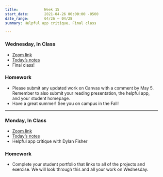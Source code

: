 ```yaml
---
title:            Week 15
start_date:       2021-04-26 00:00:00 -0500
date_range:       04/26 – 04/28
summary: Helpful app critique, Final class

---
```


### Wednesday, In Class
- [Zoom link](https://zoom.us/j/7047994536?pwd=RThBZ0oyWHd5M2RZcmFNQUVwUFJHUT09)
- [Today&rsquo;s notes](https://paper.dropbox.com/doc/Final-Class--BJvhmdzkfFhC5KEg_cci~xRiAQ-uU6Y4wdCciiTVwx00lzXH)
- Final class!

### Homework
- Please submit any updated work on Canvas with a comment by May 5. Remember to also submit your reading presentation, the helpful app, and your student homepage.
- Have a great summer! See you on campus in the Fall!


---

### Monday, In Class
- [Zoom link](https://zoom.us/j/7047994536?pwd=RThBZ0oyWHd5M2RZcmFNQUVwUFJHUT09)
- [Today&rsquo;s notes](https://paper.dropbox.com/doc/Critique-3-Helpful-App-or-Website--BJn4OnfvJ1B5SuWlPMvs4FGrAQ-W4yywWeC72PxHFc3JAVJJ)
- Helpful app critique with Dylan Fisher


### Homework
- Complete your student portfolio that links to all of the projects and exercise. We will look through this and all your work on Wednesday.
